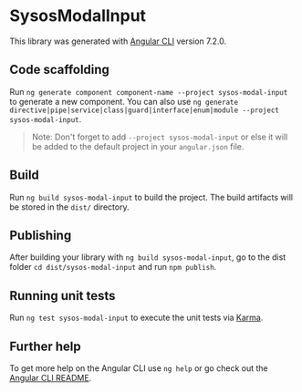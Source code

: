 # SysosModalInput

This library was generated with [Angular CLI](https://github.com/angular/angular-cli) version 7.2.0.

## Code scaffolding

Run `ng generate component component-name --project sysos-modal-input` to generate a new component. You can also use `ng generate directive|pipe|service|class|guard|interface|enum|module --project sysos-modal-input`.
> Note: Don't forget to add `--project sysos-modal-input` or else it will be added to the default project in your `angular.json` file. 

## Build

Run `ng build sysos-modal-input` to build the project. The build artifacts will be stored in the `dist/` directory.

## Publishing

After building your library with `ng build sysos-modal-input`, go to the dist folder `cd dist/sysos-modal-input` and run `npm publish`.

## Running unit tests

Run `ng test sysos-modal-input` to execute the unit tests via [Karma](https://karma-runner.github.io).

## Further help

To get more help on the Angular CLI use `ng help` or go check out the [Angular CLI README](https://github.com/angular/angular-cli/blob/master/README.md).
